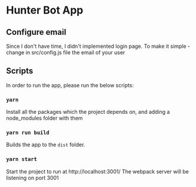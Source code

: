 # Hunter Bot App

## Configure email

Since I don't have time, I didn't implemented login page.
To make it simple - change in src/config.js file the email of your user

## Scripts

In order to run the app, please run the below scripts:

### `yarn`

Install all the packages which the project depends on, and adding a node_modules folder with them

### `yarn run build`

Builds the app to the `dist` folder.

### `yarn start`

Start the project to run at http://localhost:3001/
The webpack server will be listening on port 3001
